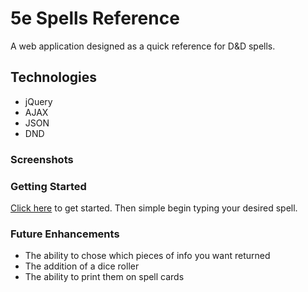 
# 5e Spells Reference

A web application designed as a quick reference for D&D spells.

## Technologies

- jQuery
- AJAX
- JSON
- DND 

### Screenshots


### Getting Started

[Click here](https://2clubs.github.io/DND-Spells) to get started. Then simple begin typing your desired spell.

### Future Enhancements

- The ability to chose which pieces of info you want returned
- The addition of a dice roller
- The ability to print them on spell cards